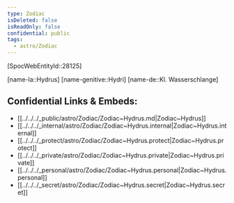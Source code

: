 ```yaml
---
type: Zodiac
isDeleted: false
isReadOnly: false
confidential: public
tags:
  - astro/Zodiac
---
```


[SpocWebEntityId::28125]



[name-la::Hydrus]
[name-genitive::Hydri]
[name-de::Kl. Wasserschlange]


## Confidential Links & Embeds: 
- [[../../../_public/astro/Zodiac/Zodiac~Hydrus.md|Zodiac~Hydrus]] 
- [[../../../_internal/astro/Zodiac/Zodiac~Hydrus.internal|Zodiac~Hydrus.internal]] 
- [[../../../_protect/astro/Zodiac/Zodiac~Hydrus.protect|Zodiac~Hydrus.protect]] 
- [[../../../_private/astro/Zodiac/Zodiac~Hydrus.private|Zodiac~Hydrus.private]] 
- [[../../../_personal/astro/Zodiac/Zodiac~Hydrus.personal|Zodiac~Hydrus.personal]] 
- [[../../../_secret/astro/Zodiac/Zodiac~Hydrus.secret|Zodiac~Hydrus.secret]] 
